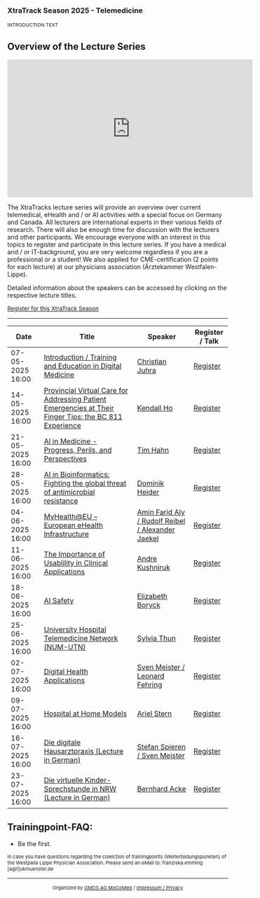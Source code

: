 ### XtraTrack Season 2025 - Telemedicine

<p style="font-size:11px">INTRODUCTION TEXT</p>

## Overview of the Lecture Series

<!-- Register now to secure your spot in the lectures and receive a calendar invitation including the access link.-->

<center><iframe width="560" height="315" src="https://www.youtube-nocookie.com/embed/lvGOJtw-H5c?si=9e_eYJ6gFgpk2tVz&amp;start=2" title="YouTube video player" frameborder="0" allow="accelerometer; autoplay; clipboard-write; encrypted-media; gyroscope; picture-in-picture; web-share" referrerpolicy="strict-origin-when-cross-origin" allowfullscreen></iframe></center>


The XtraTracks lecture series will provide an overview over current telemedical, eHealth and / or AI activities with a special focus on Germany and Canada. All lecturers are international experts in their various fields of research. There will also be enough time for discussion with the lecturers and other participants. We encourage everyone with an interest in this topics to register and participate in this lecture series. If you have a medical and / or IT-background, you are very welcome regardless if you are a professional or a student! We also applied for CME-certification (2 points for each lecture) at our physicians association (Ärztekammer Westfalen-Lippe).

Detailed information about the speakers can be accessed by clicking on the respective lecture titles.

<p style="font-size:13px"><a href="https://www.eventbrite.com/cc/xtratracks25-telemedicine-4261993">Register for this XtraTrack Season</a></p>

---

|Date   |Title   |Speaker   |Register / Talk   |
|---|---|---|---|
| 07-05-2025 16:00 | [Introduction / Training and Education in Digital Medicine](XtraTracks2025-1.md)  | [Christian Juhra](XtraTracks2025-1.md)  | [Register](https://www.eventbrite.com/e/xtratracks-251-introduction-training-and-education-in-digital-medicine-tickets-1335478615489)  |
| 14-05-2025 16:00  | [Provincial Virtual Care for Addressing Patient Emergencies at Their Finger Tips: the BC 811 Experience](XtraTracks2025-2.md)  |  [Kendall Ho](XtraTracks2025-2.md) | [Register](https://www.eventbrite.com/e/xtratracks-252-provincial-virtual-care-for-addressing-patient-emergencies-tickets-1335483179139)  |
| 21-05-2025 16:00  | [AI in Medicine - Progress, Perils, and Perspectives](XtraTracks2025-3.md)  | [Tim Hahn](XtraTracks2025-3.md)  | [Register](https://www.eventbrite.com/e/xtratracks-253-ai-in-medicine-progress-perils-and-perspectives-tickets-1335484743819)  |
| 28-05-2025 16:00 | [AI in Bioinformatics: Fighting the global threat of antimicrobial resistance](XtraTracks2025-4.md) | [Dominik Heider](XtraTracks2025-4.md)  | [Register](https://www.eventbrite.de/e/xtratracks-254-ai-in-bioinformatics-fighting-the-global-threat-tickets-1335485766879) |
| 04-06-2025 16:00  | [MyHealth@EU – European eHealth Infrastructure](XtraTracks2025-5.md)  | [Amin Farid Aly / Rudolf Reibel / Alexander Jaekel](XtraTracks2025-5.md)  | [Register](https://www.eventbrite.de/e/xtratracks-255-myhealtheu-european-ehealth-infrastructure-tickets-1335487401769) |
| 11-06-2025 16:00  |  [The Importance of Usablility in Clinical Applications](XtraTracks2025-6.md) | [Andre Kushniruk](XtraTracks2025-6.md)  | [Register](https://www.eventbrite.de/e/xtratracks-256-the-importance-of-usablility-in-clinical-applications-tickets-1335489648489)|
| 18-06-2025 16:00  | [AI Safety](XtraTracks2025-7.md)  | [Elizabeth Boryck](XtraTracks2025-7.md)  | [Register](https://www.eventbrite.de/e/xtratracks-257-ai-safety-tickets-1335490099839)  |
| 25-06-2025 16:00  |  [University Hospital Telemedicine Network (NUM-UTN)](XtraTracks2025-8.md) | [Sylvia Thun](XtraTracks2025-8.md)  | [Register](https://www.eventbrite.de/e/xtratracks-258-university-hospital-telemedicine-network-num-utn-tickets-1335491453889)  |
| 02-07-2025 16:00  |  [Digital Health Applications](XtraTracks2025-9.md) | [Sven Meister / Leonard Fehring](XtraTracks2025-9.md)  | [Register](https://www.eventbrite.de/e/xtratracks-259-digital-health-applications-tickets-1335491865119)  |
| 09-07-2025 16:00  |  [Hospital at Home Models](XtraTracks2025-10.md)| [Ariel Stern](XtraTracks2025-10.md)  | [Register](https://www.eventbrite.de/e/xtratracks-2510-the-economic-chances-and-challenges-of-digital-medicine-tickets-1335492176049)  |
| 16-07-2025 16:00  | [Die digitale Hausarztpraxis (Lecture in German)](XtraTracks2025-11.md)  | [Stefan Spieren / Sven Meister](XtraTracks2025-11.md) | [Register](https://www.eventbrite.de/e/xtratracks-2511-die-digitale-hausarztpraxis-lecture-in-german-tickets-1335492868119)  |
| 23-07-2025 16:00 | [Die virtuelle Kinder-Sprechstunde in NRW (Lecture in German)](XtraTracks2025-12.md)  | [Bernhard Acke](XtraTracks2025-12.md) | [Register](https://www.eventbrite.de/e/xtratracks-2512-die-virtuelle-kinder-sprechstunde-in-nrw-in-german-tickets-1335493429799)  |

## Trainingpoint-FAQ:
* Be the first.

<p style="font-size:11px">In case you have questions regarding the colelction of trainingpoints (Weiterbildungspunkten) of the Westpalia Lippe Physician Association. Please send an eMail to: franziska.emming [a@t]ukmuenster.de </p>

---
<center><p style="font-size:11px">Organized by <a href="http://mocomed.de">GMDS AG MoCoMed</a> / <a href="/imprint">Impressum / Privacy</a></p></center>
